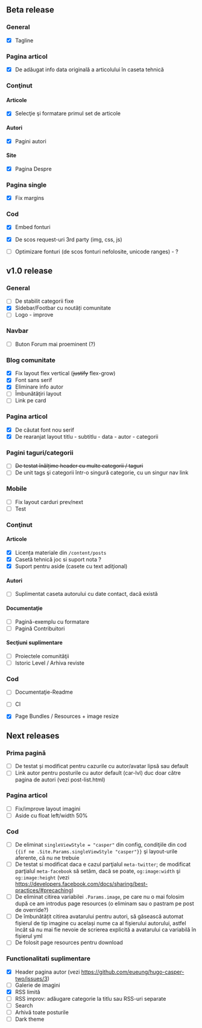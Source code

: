 ## Beta release
### General

* [x] Tagline

### Pagina articol
* [x] De adăugat info data originală a articolului în caseta tehnică 

### Conţinut
#### Articole
* [x] Selecţie şi formatare primul set de articole

#### Autori
* [x] Pagini autori

#### Site
* [x] Pagina Despre

### Pagina single
* [x] Fix margins



### Cod
* [x] Embed fonturi
* [x] De scos request-uri 3rd party (img, css, js)
* [ ] Optimizare fonturi (de scos fonturi nefolosite, unicode ranges) - ?


## v1.0 release
### General
* [ ] De stabilit categorii fixe
* [x] Sidebar/Footbar cu noutăți comunitate
* [ ] Logo - improve

### Navbar
* [ ] Buton Forum mai proeminent (?)

### Blog comunitate
* [x] Fix layout flex vertical (~~justify~~ flex-grow)
* [x] Font sans serif
* [x] Eliminare info autor
* [ ] Îmbunătăţiri layout
* [ ] Link pe card

### Pagina articol
* [x] De căutat font nou serif
* [x] De rearanjat layout titlu - subtitlu - data - autor - categorii

### Pagini taguri/categorii
* [ ] ~~De testat înălțime header cu multe categorii / taguri~~
* [ ] De unit tags şi categorii într-o singură categorie, cu un singur nav link

### Mobile
* [ ] Fix layout carduri prev/next
* [ ] Test

### Conţinut 

#### Articole
* [x] Licența materiale din `/content/posts`
* [x] Casetă tehnică joc si suport nota ?
* [x] Suport pentru aside (casete cu text adiţional)

#### Autori
* [ ] Suplimentat caseta autorului cu date contact, dacă există

#### Documentaţie
* [ ] Pagină-exemplu cu formatare
* [ ] Pagină Contribuitori

#### Secţiuni suplimentare
* [ ] Proiectele comunităţii
* [ ] Istoric Level / Arhiva reviste

### Cod
* [ ] Documentaţie-Readme
* [ ] CI
* [x] Page Bundles / Resources + image resize


## Next releases
### Prima pagină
* [ ] De testat și modificat pentru cazurile cu autor/avatar lipsă sau default
* [ ] Link autor pentru posturile cu autor default (car-lvl) duc doar către pagina de autori (vezi post-list.html)

### Pagina articol
* [ ] Fix/improve layout imagini
* [ ] Aside cu float left/width 50%

### Cod
* [ ] De eliminat `singleViewStyle = "casper"` din config, condiţiile din cod `{{if ne .Site.Params.singleViewStyle "casper"}}` şi layout-urile aferente, că nu ne trebuie
* [ ] De testat si modificat daca e cazul parţialul `meta-twitter`; de modificat parţialul `meta-facebook` să setăm, dacă se poate, `og:image:width` şi `og:image:height` (vezi https://developers.facebook.com/docs/sharing/best-practices/#precaching)
* [ ] De eliminat citirea variabilei `.Params.image`, pe care nu o mai folosim după ce am introdus page resources (o eliminam sau o pastram pe post de override?)
* [ ] De îmbunătățit citirea avatarului pentru autori, să găsească automat fișierul de tip imagine cu același nume ca al fișierului autorului, astfel încât să nu mai fie nevoie de scrierea explicită a avatarului ca variabilă în fișierul yml
* [ ] De folosit page resources pentru download

### Functionalitati suplimentare
* [x] Header pagina autor (vezi https://github.com/eueung/hugo-casper-two/issues/3)
* [ ] Galerie de imagini
* [x] RSS limită
* [ ] RSS improv: adăugare categorie la titlu sau RSS-uri separate
* [ ] Search
* [ ] Arhivă toate posturile
* [ ] Dark theme
